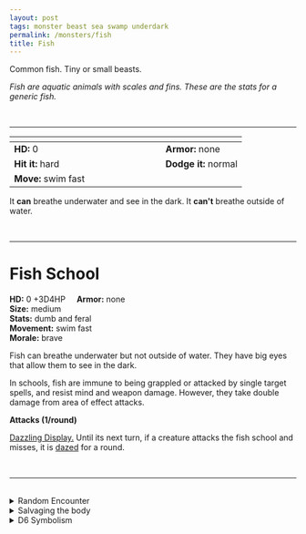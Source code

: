 ```yaml
---
layout: post
tags: monster beast sea swamp underdark
permalink: /monsters/fish
title: Fish
---
```


Common fish. Tiny or small beasts.

_Fish are aquatic animals with scales and fins. These are the stats for a generic fish._

<br>

---

|  <span style="display: inline-block; width:250px"></span>  |  |
| -------- | --------|
| **HD:** 0 | **Armor:** none  |
| **Hit it:** hard    | **Dodge it:** normal  |
| **Move:** swim fast     |   | 

It **can** breathe underwater and see in the dark.
It **can't** breathe outside of water.

<br>

---

# Fish School

**HD:** 0 +3D4HP  &nbsp; &nbsp;  **Armor:** none <br>
**Size:** medium <br>
**Stats:** dumb and feral<br>
**Movement:** swim fast <br>
**Morale:** brave <br>

Fish can breathe underwater but not outside of water. They have big eyes that allow them to see in the dark.

In schools, fish are immune to being grappled or attacked by single target spells, and resist mind and weapon damage. However, they take double damage from area of effect attacks.

**Attacks (1/round)**

<ins>Dazzling Display.</ins> Until its next turn, if a creature attacks the fish school and misses, it is [dazed](https://saltygoo.github.io/2020/11/10/extra-rules/#conditions) for a round.

<br>

---

<br>

<details markdown="1">
<summary>Random Encounter</summary>

1. **Monster:** 1D4 fish schools
1. **Lair:** A reef full of caves and tunnels. There are 1D12-1 lone fish. <br>    &nbsp; OR <br>    **Omen:** Seagull.
1. **Spoor:** 2D4 fish.
1. **Tracks:** Seagulls.
1. **Trace:** A dead fish.
1. **Trace:** A fish.
</details>

<details markdown="1">
<summary>Salvaging the body</summary>

Four fish are enough food for 1 day. A fish school produces 1D4 rations.
</details>

<details markdown="1">
<summary>D6 Symbolism</summary>

In local cultures this beast is a symbol of ...

1. Sea
1. Travel
1. Stupidity
1. Stench
1. Elusiveness
1. Sacred
</details>
